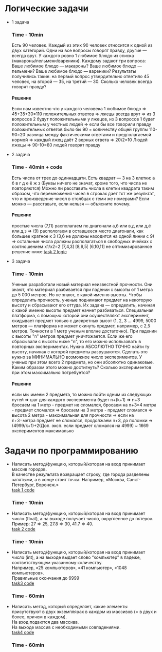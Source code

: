 # Логические задачи 
+ 1 задача
    ### Time - 10min
    Есть 90 человек. Каждый из этих 90 человек относится к одной из двух категорий. Одни на все вопросы говорят правду, другие — всегда врут. У каждого ровно 1 любимое блюдо из списка (макароны/пельмени/вареники). Каждому задают три вопроса:
    Ваше любимое блюдо — макароны?
    Ваше любимое блюдо — пельмени?
    Ваше любимое блюдо — вареники?
    Результаты получились такие: 
    на первый вопрос утвердительно ответило 45 человек,
    на второй — 35,
    на третий — 30.
    Сколько человек всегда говорят правду?  
    #### Решение  
    Если нам известно что у каждого человека 1 любимое блюдо => 
    45+35+30=110 положительных ответов => лжецы всегда врут => 
    из 3 вопросов 2 будут положительными у лжецов, из 3 вопросов 1 будет положительным у честных людей => если бы все говорили правду положительных ответов было бы 90 = количеству общей группы
    110-90=20 разница между фактическими ответами и предполагаемой нормой => каждый лжец даёт 2 верных ответа => 20\2=10 Людей лжецы => 90-10=80 людей говорят правду

+ 2 задача
    ### Time - 40min + code
    Есть числа от трех до одиннадцати. Есть квадрат — 3 на 3 клетки:
    а б в
    г д е
    ё ж з
    (Буквы ничего не значат, кроме того, что числа не повторяются)
    Можно ли расставить числа в клетки квадрата таким образом, что перемножения чисел в строках дает тот же результат, что и произведение чисел в столбцах с теми же номерами?
    Если можно — расставьте, если нельзя — объясните почему.  
    #### Решение  
    простые числа (7,11) располагаем по диагонали а,б или в,д или д,ё или д,з => 
    (9) распологаем в оставшееся место диагонали, как большее кратное к 3 (3,6 не должны находится на одной линии с 9) =>
    остальные числа должны располагаться в свободных ячейках с соотношением x1/x2=2
    [7,4,3]
    [8,9,5]
    [6,10,11]
    не оптимизированное решение ниже 
    [task 2 logic](https://github.com/JavelinSx/test-task/blob/main/task%202%20logic.js)


+ 3 задача
    ### Time - 10min
    Ученые разработали новый материал неизвестной прочности. Они знают, что материал разбивается при падении с высоты от 1 метра до 5 000 метров. 
    Но не знают, с какой именно высоты. Чтобы определить прочность, ученые поднимают предмет на некоторую высоту и сбрасывают его оттуда. Их задача — определить, начиная с какой именно высоты предмет начнет разбиваться.
    Специальная платформа, с помощью которой они осуществляют эксперимент, скидывает предмет только с дискретных высот (1, 2, 3 ... 4999, 5000 метров — платформа не может скинуть предмет, например, с 2,5 метров. 
    Точности в 1 метр ученым вполне достаточно). При падении с высоты "n" метров предмет уничтожается. Если же его сбрасывали с высоты ниже "n", то его можно использовать в повторных экспериментах.
    Нужно АБСОЛЮТНО ТОЧНО найти ту высоту, начиная с которой предметы разрушаются. Сделать это нужно за МИНИМАЛЬНО возможное число экспериментов. 
    У ученых при этом всего 2 предмета, но они абсолютно одинаковые. Каким образом этого можно достигнуть? Сколько экспериментов при этом максимально потребуется?  
    #### Решение  
    если мы имеем 2 предмета, то можно пойти одним из следующих путей => шаг для каждого эксперимента будет n+(k+1) => n+3
    бросаем на 1 метр - предмет не сломался, бросаем на n+3=4 метра - предмет сломался => бросаем на 3 метра - предмет сломался => высота 2 метра - максимальная для прочности =>
    если на n+3=метра предмет не сломался, продолжаем n+3, до поломки =>
    (4999/k+1)+2(Доп. эксп. если предмет сломался на 4999) ~ 1669 экспериментов максимально

# Задачи по программированию
+   Написать метод/функцию, который/которая на вход принимает массив городов.  
    В качестве результата возвращает строку, где города разделены запятыми, а в конце стоит точка. Например, «Москва, Санкт-Петербург, Воронеж.»  
    [task 1 code](https://github.com/JavelinSx/test-task/blob/main/task%201%20code.js)
    ### Time - 10min

+   Написать метод/функцию, который/которая на вход принимает число (float), а на выходе получает число, округленное до пятерок.  
    Пример: 27 => 25, 27.8 => 30, 41.7 => 40.  
    [task 2 code](https://github.com/JavelinSx/test-task/blob/main/task%202%20code.js)
    ### Time - 10min

+   Написать метод/функцию, который/которая на вход принимает число (int), а на выходе выдает слово “компьютер” в падеже, соответствующем указанному количеству.  
    Например, «25 компьютеров», «41 компьютер», «1048 компьютеров».  
    Правильные окончания до 9999  
    [task3 code](https://github.com/JavelinSx/test-task/blob/main/task%203%20code.js)  
    ### Time - 60min

+   Написать метод, который определяет, какие элементы присутствуют в двух экземплярах в каждом из массивов (= в двух и более, причем в каждом).  
    На вход подаются два массива.  
    На выходе массив с необходимыми совпадениями.  
    [task4 code](https://github.com/JavelinSx/test-task/blob/main/task%204%20code.js)
    ### Time - 60min